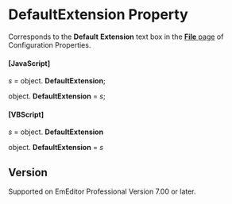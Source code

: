 # DefaultExtension Property

Corresponds to the **Default**
**Extension** text box in the [**File** page](../../dlg/properties/file/index) of Configuration Properties.

#### \[JavaScript\]

_s_ = object. **DefaultExtension**;

object. **DefaultExtension** = _s_;

#### \[VBScript\]

_s_ = object. **DefaultExtension**

object. **DefaultExtension** = _s_

## Version

Supported on EmEditor Professional Version 7.00 or later.